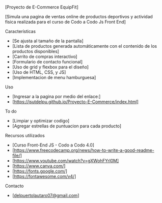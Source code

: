[Proyecto de E-Commerce EquipFit]

[Simula una pagina de ventas online de productos deportivos y actividad fisica realizada para el curso de Codo a Codo Js Front End]


Características
- [Se ajusta al tamaño de la pantalla]
- [Lista de productos generada automáticamente con el contenido de los productos disponibles]
- [Carrito de compras interactivo]
- [Formulario de contacto funcional]
- [Uso de grid y flexbox para el diseño]
- [Uso de HTML, CSS, y JS]
- [Implementacion de menu hamburguesa]


Uso
- [Ingresar a la pagina por medio del enlace:]
- [https://jsutdelpu.github.io/Proyecto-E-Commerce/index.html]


To do
- [Limpiar y optimizar codigo]
- [Agregar estrellas de puntuacion para cada producto]


Recursos utilizados
- [Curso Front-End JS - Codo a Codo 4.0]
- [https://www.freecodecamp.org/news/how-to-write-a-good-readme-file/]
- [https://www.youtube.com/watch?v=gXWohFYrI0M]
- [https://www.canva.com/]
- [https://fonts.google.com/]
- [https://fontawesome.com/v4/]


Contacto
- [delpuertolautaro07@gmail.com]



